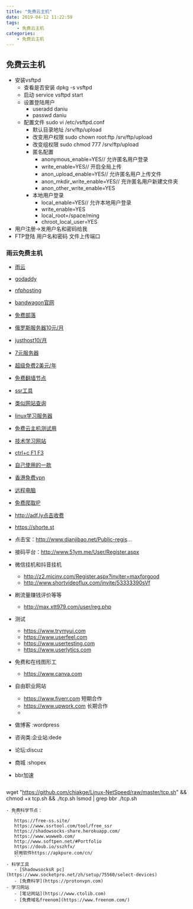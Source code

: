 ```yaml
---
title: "免费云主机"
date: 2019-04-12 11:22:59
tags:
    - 免费云主机
categories:
    - 免费云主机
---
```

## 免费云主机
- 安装vsftpd
    - 查看是否安装 dpkg -s vsftpd
    - 启动  service  vsftpd  start
    - 设置登陆用户
        - useradd daniu
        - passwd daniu
    - 配置文件  sudo  vi   /etc/vsftpd.conf
        - 默认目录地址  /srv/ftp/upload
        - 改变用户权限 sudo  chown  root:ftp  /srv/ftp/upload
        - 改变组权限 sudo chmod  777  /srv/ftp/upload 
        - 匿名配置
            - anonymous_enable=YES// 允许匿名用户登录
            - write_enable=YES// 开启全局上传
            - anon_upload_enable=YES// 允许匿名用户上传文件
            - anon_mkdir_write_enable=YES// 充许匿名用户新建文件夹
            - anon_other_write_enable=YES
        - 本地用户登录
            - local_enable=YES// 允许本地用户登录
            - write_enable=YES
            - local_root=/space/ming
            - chroot_local_user=YES
- 用户注册->发用户名和密码给我
- FTP登陆 用户名和密码  文件上传端口
### 雨云免费主机
- [雨云](www.rainyun.com)
- [godaddy](https://sg.godaddy.com/zh/offers/domains/godaddycom?isc=gennbacn07&countryview=1&currencyType=CNY&utm_source=Baidu&utm_medium=cpc&utm_term=Title&utm_campaign=2019Brandzone_PC&utm_content=Brandzone_PC&gclid=CODbisfPyuECFdh1vAodH3oMSw&gclsrc=ds)
- [nfphosting](https://www.nfphosting.com)
- [bandwagon官网](https://bandwagonhost.com)
- [免费部落](http://freetribe.me)
- [俄罗斯服务器10元/月](https://invs.ru/cn/)
- [justhost10/月](https://justhost.ru)
- [7元服务器](https://billing.virmach.com/cart.php?gid=1)
- [超级免费2美元/年](http://lowendstock.com)
- [免费翻墙节点](https://github.com/loremwalker/WebSiteUseful)
- [ssr工具](https://www.ssrtool.com/tool/free_ssr)
- [类似网站查询](https://www.similarsites.com)
- [linux学习服务器](https://linuxzoo.net)
- [免费云主机测试用](https://codenvy.io)
- [技术学习网站](https://www.ctolib.com/)
- [ctrl+c F1  F3](https://zh.snipaste.com/download.html )
- [自己使用的一款](https://www.alpharacks.com/myrack/cart.php?a=confproduct&i=0)
- [香港免费vpn](https://www.vpnjantit.com)
- [远程电脑](https://demo.glyptodon.com/#/client/ZGVtbwBjAGRlbW8=)
- [免费爬取IP](https://shadowsocks-share.herokuapp.com/)
- http://adf.ly点击收费
- https://shorte.st


- 点击宝：http://www.dianjibao.net/Public-regis...
- 接码平台：http://www.51ym.me/User/Register.aspx

- 微信挂机和抖音挂机
    - http://z2.micinv.com/Register.aspx?inviter=maxforgood
    - http://www.shortvideoflux.com/invite/53333390sVf
- 刷流量赚钱评价等等
    - http://max.xtt979.com/user/reg.php
- 测试
    - https://www.trymyui.com
    - https://www.userfeel.com
    - https://www.usertesting.com
    - https://www.userlytics.com
- 免费和在线图形工
    - https://www.canva.com
- 自由职业网站
    - https://www.fiverr.com  短期合作
    - https://www.upwork.com 长期合作
    - 


- 做博客 :wordpress
- 咨询类:企业站:dede
- 论坛:discuz
- 商城 :shopex
- bbr加速
    ```
wget "https://github.com/chiakge/Linux-NetSpeed/raw/master/tcp.sh" && chmod +x tcp.sh && ./tcp.sh
lsmod | grep bbr
./tcp.sh

 ```
- 免费科学节点：
    ```
    https://free-ss.site/
    https://www.ssrtool.com/tool/free_ssr
    https://shadowsocks-share.herokuapp.com/
    https://www.wuwweb.com/
    http://www.softpen.net/#Portfolio
    https://doub.io/sszhfx/
    好用软件https://apkpure.com/cn/
    ```
- 科学工具
    - [ShadowsocksR pc](https://www.socketpro.net/zh/setup/75560/select-devices)
    - [免费科学](https://protonvpn.com)
- 学习网站
    - [笔记网站](https://www.ctolib.com)
    - [免费域名freenom](https://www.freenom.com/)


